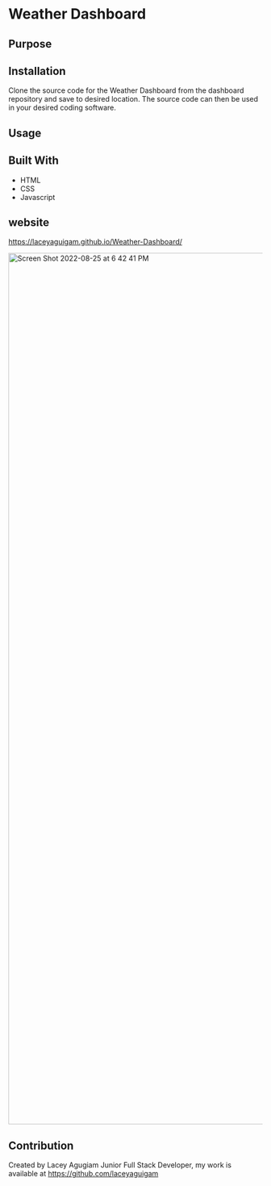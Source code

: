 # Weather Dashboard

## Purpose 


## Installation 

Clone the source code for the Weather Dashboard from the dashboard repository and save to desired location. The source code can then be used in your desired coding software.
## Usage


## Built With 

* HTML
* CSS 
* Javascript

## website 

https://laceyaguigam.github.io/Weather-Dashboard/

<img width="1728" alt="Screen Shot 2022-08-25 at 6 42 41 PM" src="https://user-images.githubusercontent.com/105749016/186798476-180cc339-e7ce-499c-9de6-67ec41cdb46a.png">

## Contribution

Created by Lacey Agugiam Junior Full Stack Developer, my work is available at https://github.com/laceyaguigam

